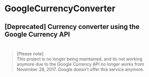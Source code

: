 # GoogleCurrencyConverter
## [Deprecated] Currency converter using the Google Currency API <br> <br>

>[Please note] <br>
This project is no longer being maintained, and its not working anymore due to the Google Currency API no longer works from November 28, 2017. Google doesn't offer this service anymore.
